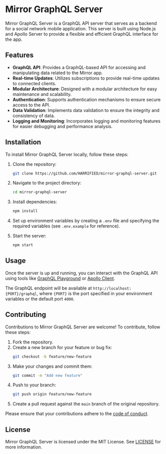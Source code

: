 # Mirror GraphQL Server

Mirror GraphQL Server is a GraphQL API server that serves as a backend for a social network mobile application. This server is built using Node.js and Apollo Server to provide a flexible and efficient GraphQL interface for the app.

## Features

- **GraphQL API**: Provides a GraphQL-based API for accessing and manipulating data related to the Mirror app.
- **Real-time Updates**: Utilizes subscriptions to provide real-time updates to connected clients.
- **Modular Architecture**: Designed with a modular architecture for easy maintenance and scalability.
- **Authentication**: Supports authentication mechanisms to ensure secure access to the API.
- **Data Validation**: Implements data validation to ensure the integrity and consistency of data.
- **Logging and Monitoring**: Incorporates logging and monitoring features for easier debugging and performance analysis.

## Installation

To install Mirror GraphQL Server locally, follow these steps:

1. Clone the repository:

    ```bash
    git clone https://github.com/HARRIFIED/mirror-graphql-server.git
    ```

2. Navigate to the project directory:

    ```bash
    cd mirror-graphql-server
    ```

3. Install dependencies:

    ```bash
    npm install
    ```

4. Set up environment variables by creating a `.env` file and specifying the required variables (see `.env.example` for reference).

5. Start the server:

    ```bash
    npm start
    ```

## Usage

Once the server is up and running, you can interact with the GraphQL API using tools like [GraphQL Playground](https://github.com/graphql/graphql-playground) or [Apollo Client](https://www.apollographql.com/docs/react/).

The GraphQL endpoint will be available at `http://localhost:{PORT}/graphql`, where `{PORT}` is the port specified in your environment variables or the default port `4000`.

## Contributing

Contributions to Mirror GraphQL Server are welcome! To contribute, follow these steps:

1. Fork the repository.
2. Create a new branch for your feature or bug fix:
    ```bash
    git checkout -b feature/new-feature
    ```
3. Make your changes and commit them:
    ```bash
    git commit -m "Add new feature"
    ```
4. Push to your branch:
    ```bash
    git push origin feature/new-feature
    ```
5. Create a pull request against the `main` branch of the original repository.

Please ensure that your contributions adhere to the [code of conduct](CODE_OF_CONDUCT.md).

## License

Mirror GraphQL Server is licensed under the MIT License. See [LICENSE](LICENSE) for more information.
